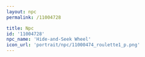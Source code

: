 ```yaml
---
layout: npc
permalink: /11004728

title: Npc
id: '11004728'
npc_name: 'Hide-and-Seek Wheel'
icon_url: 'portrait/npc/11000474_roulette1_p.png'
---
```


